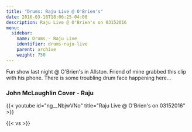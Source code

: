 ```yaml
---
title: "Drums: Raju Live @ O'Brien's"
date: 2016-03-16T18:06:25-04:00
description: Raju Live @ O'Brien's on 03152016
menu:
  sidebar:
    name: Drums - Raju Live
    identifier: drums-raju-live
    parent: archive
    weight: 750
---
```


Fun show last night @ O'Brien's in Allston. Friend of mine grabbed this clip with his phone. There is some troubling drum face happening here...

### John McLaughlin Cover - Raju

{{< youtube id="ng__NbjwVNo" title="Raju Live @ O'Brien's on 03152016" >}}

{{< vs >}}
